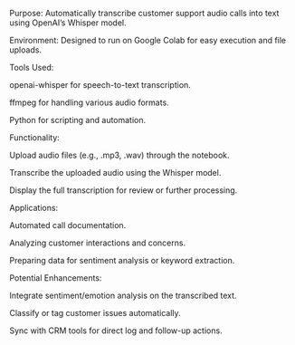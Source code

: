 Purpose: Automatically transcribe customer support audio calls into text using OpenAI’s Whisper model.

Environment: Designed to run on Google Colab for easy execution and file uploads.

Tools Used:

openai-whisper for speech-to-text transcription.

ffmpeg for handling various audio formats.

Python for scripting and automation.

Functionality:

Upload audio files (e.g., .mp3, .wav) through the notebook.

Transcribe the uploaded audio using the Whisper model.

Display the full transcription for review or further processing.

Applications:

Automated call documentation.

Analyzing customer interactions and concerns.

Preparing data for sentiment analysis or keyword extraction.

Potential Enhancements:

Integrate sentiment/emotion analysis on the transcribed text.

Classify or tag customer issues automatically.

Sync with CRM tools for direct log and follow-up actions.
